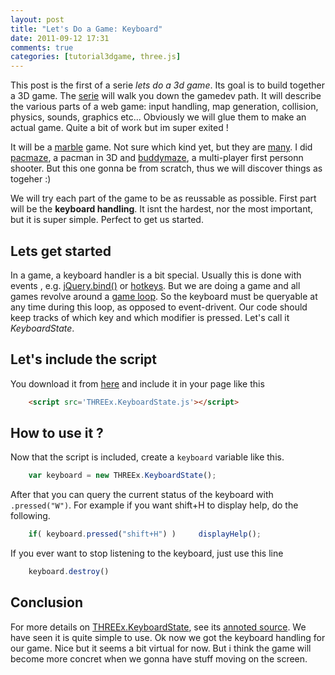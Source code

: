 ```yaml
---
layout: post
title: "Let's Do a Game: Keyboard"
date: 2011-09-12 17:31
comments: true
categories: [tutorial3dgame, three.js]
---
```


This post is the first of a serie *lets do a 3d game*.
Its goal is to build together a 3D game.
The [serie](/blog/categories/tutorial3dgame/) will walk you down the gamedev path.
It will describe the various parts of a web game: input handling, map generation,
collision, physics, sounds, graphics etc...
Obviously we will glue them to make an actual game. Quite a bit of work
but im super exited !

It will be a [marble](http://en.wikipedia.org/wiki/Marble_Madness)
game. Not sure which kind yet, but they are
[many](http://www.youtube.com/results?search_query=marble+video+game).
I did [pacmaze](http://pacmaze.com), a pacman in 3D  and [buddymaze](http://buddymaze.com),
a multi-player first personn shooter. But this one gonna be from scratch, thus we will
discover things as togeher :)

We will try each part of the game to be as reussable as possible.
First part will be the **keyboard handling**. It isnt the hardest, nor the most important, but it is
super simple. Perfect to get us started.

## Lets get started

In a game, a keyboard handler is a bit special. Usually this is done with events
, e.g. [jQuery.bind()](http://api.jquery.com/bind/)
or [hotkeys](https://github.com/jeresig/jquery.hotkeys).
But we are doing a game and all games revolve around a [game loop](http://en.wikipedia.org/wiki/Game_programming#Game_structure).
So the keyboard must be queryable at any time during this loop, as opposed to event-drivent.
Our code should keep tracks of which key and which modifier is pressed.
Let's call it *KeyboardState*.

## Let's include the script

You download it from [here](/data/THREEx/THREEx.KeyboardState.js) and include
it in your page like this

```html
	<script src='THREEx.KeyboardState.js'></script>
```

<!-- more -->

## How to use it ?

Now that the script is included, create a ```keyboard``` variable like this.

```javascript
    var keyboard = new THREEx.KeyboardState();
```

After that you can query the current status of the keyboard with ```.pressed("W")```. For
example if you want shift+H to display help, do the following.

```javascript
    if( keyboard.pressed("shift+H") )     displayHelp();
```

If you ever want to stop listening to the keyboard, just use this line

```javascript
    keyboard.destroy()
```

## Conclusion

For more details on [THREEx.KeyboardState](/data/THREEx/THREEx.KeyboardState.js),
see its [annoted source](/data/THREEx/docs/THREEx.KeyboardState.html).
We have seen it is quite simple to use. 
Ok now we got the keyboard handling for our game. Nice but it seems a bit virtual for now.
But i think the game will become more concret when we gonna have stuff moving on the screen.